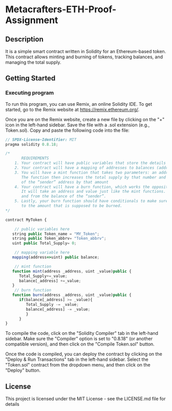 # Metacrafters-ETH-Proof-Assignment

## Description

It is a simple smart contract written in Solidity for an Ethereum-based token. This contract allows minting and burning of tokens, tracking balances, and managing the total supply.

## Getting Started

### Executing program

To run this program, you can use Remix, an online Solidity IDE. To get started, go to the Remix website at https://remix.ethereum.org/.

Once you are on the Remix website, create a new file by clicking on the "+" icon in the left-hand sidebar. Save the file with a .sol extension (e.g., Token.sol). Copy and paste the following code into the file:

```javascript
// SPDX-License-Identifier: MIT
pragma solidity 0.8.18;

/*
       REQUIREMENTS
    1. Your contract will have public variables that store the details about your coin (Token Name, Token Abbrv., Total Supply)
    2. Your contract will have a mapping of addresses to balances (address => uint)
    3. You will have a mint function that takes two parameters: an address and a value. 
       The function then increases the total supply by that number and increases the balance 
       of the “sender” address by that amount
    4. Your contract will have a burn function, which works the opposite of the mint function, as it will destroy tokens. 
       It will take an address and value just like the mint functions. It will then deduct the value from the total supply 
       and from the balance of the “sender”.
    5. Lastly, your burn function should have conditionals to make sure the balance of "sender" is greater than or equal 
       to the amount that is supposed to be burned.
*/

contract MyToken {

    // public variables here
   string public Token_name = "MY_Token";
   string public Token_abbrv= "Token_abbrv";
   uint public Total_Supply= 0;

    // mapping variable here
   mapping(address=>uint) public balance;

    // mint function
   function mint(address _address, uint _value)public {
      Total_Supply+=_value;
      balance[_address] +=_value;
   }
    // burn function
   function burn(address _address, uint _value)public {
      if(balance[_address] >= _value){
         Total_Supply -= _value;
         balance[_address] -= _value;
         }
      }
}

```

To compile the code, click on the "Solidity Compiler" tab in the left-hand sidebar. Make sure the "Compiler" option is set to "0.8.18" (or another compatible version), and then click on the "Compile Token.sol" button.

Once the code is compiled, you can deploy the contract by clicking on the "Deploy & Run Transactions" tab in the left-hand sidebar. Select the "Token.sol" contract from the dropdown menu, and then click on the "Deploy" button.



## License

This project is licensed under the MIT License - see the LICENSE.md file for details
